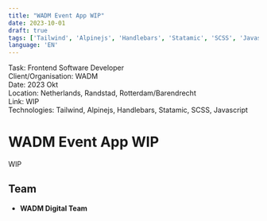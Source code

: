 ```yaml
---
title: "WADM Event App WIP"
date: 2023-10-01
draft: true
tags: ['Tailwind', 'Alpinejs', 'Handlebars', 'Statamic', 'SCSS', 'Javascript', 'Frontend', 'WADM', 'Randstad', 'Rotterdam', 'Barendrecht']
language: 'EN'
--- 
```


Task: Frontend Software Developer    
Client/Organisation: WADM   
Date: 2023 Okt   
Location: Netherlands, Randstad, Rotterdam/Barendrecht  
Link: WIP  
Technologies: Tailwind, Alpinejs, Handlebars, Statamic, SCSS, Javascript   

# WADM Event App WIP

WIP

## Team
- **WADM Digital Team**